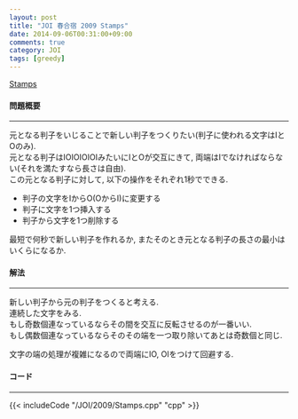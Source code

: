 ```yaml
---
layout: post
title: "JOI 春合宿 2009 Stamps"
date: 2014-09-06T00:31:00+09:00
comments: true
category: JOI
tags: [greedy]
---
```


[Stamps](http://joisc2009.contest.atcoder.jp/tasks/joisc2009_stamps)

#### 問題概要

****

元となる判子をいじることで新しい判子をつくりたい(判子に使われる文字はIとOのみ).  
元となる判子はIOIOIOIOIみたいにIとOが交互にきて, 両端はIでなければならない(それを満たすなら長さは自由).  
この元となる判子に対して, 以下の操作をそれぞれ1秒でできる.  


* 判子の文字をIからO(OからI)に変更する
* 判子に文字を1つ挿入する
* 判子から文字を1つ削除する


最短で何秒で新しい判子を作れるか, またそのとき元となる判子の長さの最小はいくらになるか.


#### 解法

****

新しい判子から元の判子をつくると考える.  
連続した文字をみる.  
もし奇数個連なっているならその間を交互に反転させるのが一番いい.  
もし偶数個連なっているならそのその端を一つ取り除いてあとは奇数個と同じ.  
  
文字の端の処理が複雑になるので両端にIO, OIをつけて回避する.

#### コード

****

{{< includeCode "/JOI/2009/Stamps.cpp" "cpp" >}}

